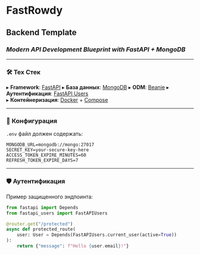 # **FastRowdy**  
## **Backend Template**  
### *Modern API Development Blueprint with FastAPI + MongoDB*  

---

### 🛠 **Тех Стек**  
▸ **Framework**: [FastAPI](https://fastapi.tiangolo.com/)
▸ **База данных**: [MongoDB](https://www.mongodb.com/)
▸ **ODM**: [Beanie](https://roman-right.github.io/beanie/)
▸ **Аутентификация**: [FastAPI Users](https://fastapi-users.github.io/fastapi-users/)  
▸ **Контейнеризация**: [Docker](https://www.docker.com/) + [Compose](https://docs.docker.com/compose/) 

---

### 🔧 **Конфигурация**  
`.env` файл должен содержать:  
```env
MONGODB_URL=mongodb://mongo:27017
SECRET_KEY=your-secure-key-here
ACCESS_TOKEN_EXPIRE_MINUTES=60
REFRESH_TOKEN_EXPIRE_DAYS=7
```

---

### 🛡 **Аутентификация**  
Пример защищенного эндпоинта:  
```python
from fastapi import Depends
from fastapi_users import FastAPIUsers

@router.get("/protected")
async def protected_route(
    user: User = Depends(FastAPIUsers.current_user(active=True))
):
    return {"message": f"Hello {user.email}!"}
```
